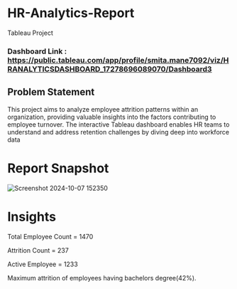 # HR-Analytics-Report
Tableau Project

### Dashboard Link : https://public.tableau.com/app/profile/smita.mane7092/viz/HRANALYTICSDASHBOARD_17278696089070/Dashboard3

## Problem Statement

This project aims to analyze employee attrition patterns within an organization, providing valuable insights into the factors contributing to employee turnover. The interactive Tableau dashboard enables HR teams to understand and address retention challenges by diving deep into workforce data



# Report Snapshot

![Screenshot 2024-10-07 152350](https://github.com/user-attachments/assets/45ca8a67-3bb8-4902-94fc-1c78f47b7606)

# Insights

   Total Employee Count = 1470

   Attrition Count = 237

   Active Employee = 1233

   Maximum attrition of employees having bachelors degree(42%).
